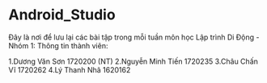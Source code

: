 # Android_Studio
Đây là nơi để lưu lại các bài tập trong mỗi tuần môn học Lập trình Di Động - Nhóm 1: Thông tin thành viên:

1.Dương Văn Sơn 1720200 (NT)
2.Nguyễn Minh Tiến 1720235
3.Châu Chấn Vĩ 1720262
4.Lý Thanh Nhã 1620162

